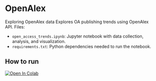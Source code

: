 # OpenAlex
Exploring OpenAlex data
Explores OA publishing trends using OpenAlex API. 
Files:
- `open_access_trends.ipynb`: Jupyter notebook with data collection, analysis, and visualization.
- `requirements.txt`: Python dependencies needed to run the notebook.

## How to run

[![Open In Colab](https://colab.research.google.com/assets/colab-badge.svg)](https://colab.research.google.com/github/yourusername/your-repo-name/blob/branch/path/to/notebook.ipynb)

